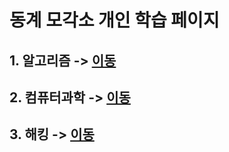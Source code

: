 # 동계 모각소 개인 학습 페이지

## 1. 알고리즘 -> [이동](/algorithm/README.md)
## 2. 컴퓨터과학 -> [이동](/computer_science/README.md)
## 3. 해킹 -> [이동](/hack/README.md)